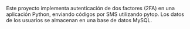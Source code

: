 Este proyecto implementa autenticación de dos factores (2FA) en una aplicación Python, enviando códigos por SMS utilizando pytop. Los datos de los usuarios se almacenan en una base de datos MySQL.
